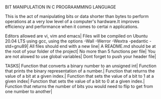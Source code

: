 BIT MANIPULATION IN C PROGRAAMMING LANGUAGE

This is the act of manipulating bits or data shorter than bytes to perform operations at a very low level of a computer's hardware.It improves efficiency and performance when it comes to certai n applications.

Editors allowed are vi, vim and emacs|
Files will be compiled on Ubuntu 20.04 LTS using gcc, using the options -Wall -Werror -Wextra -pedantic -std=gnu89|
All files should end with a new line|
A README.md should be at the root of your folder of the project|
No more than 5 functions per file|
You are not alowed to use global variables|
Dont forget to push your header file|

TASKS|
Function that converts a binary number to an unsigned int|
Function that prints the binary representation of a number.|
Function that returns the value of a bit at a given index.|
Function that sets the value of a bit to 1 at a given index|
Function that sets the value of a bit to 0 at a given index.|
Function that returns the number of bits you would need to flip to get from one number to another|

